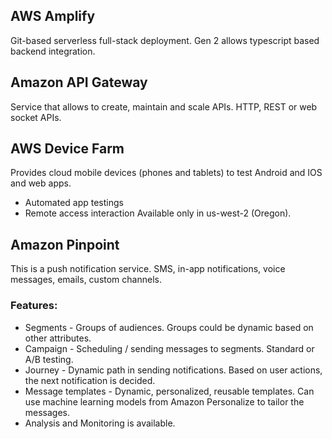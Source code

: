 ## AWS Amplify
Git-based serverless full-stack deployment.
Gen 2 allows typescript based backend integration.
## Amazon API Gateway
Service that allows to create, maintain and scale APIs. HTTP, REST or web socket APIs.
## AWS Device Farm
Provides cloud mobile devices (phones and tablets) to test Android and IOS and web apps.
- Automated app testings
- Remote access interaction
Available only in us-west-2 (Oregon).
## Amazon Pinpoint
This is a push notification service. SMS, in-app notifications, voice messages, emails, custom channels.
### Features:
- Segments - Groups of audiences. Groups could be dynamic based on other attributes.
- Campaign - Scheduling / sending messages to segments. Standard or A/B testing.
- Journey - Dynamic path in sending notifications. Based on user actions, the next notification is decided.
- Message templates - Dynamic, personalized, reusable templates. Can use machine learning models from Amazon Personalize to tailor the messages.
- Analysis and Monitoring is available.